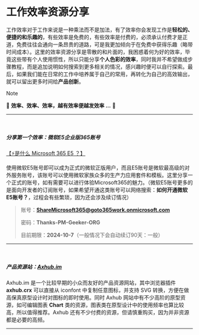 # 工作效率资源分享
工作效率对于工作来说是一种乘法而不是加法，有了效率你会发现工作是**轻松的、便捷的和乐趣的**，有些效率是免费的，有些效率是付费的，必须承认付费才是正道，免费往往会通向一条昂贵的道路，可是我更加倾向于在免费中获得乐趣（略带时间成本）。这里的效率资源分享是零散的和片面的，我困惑着何为好的效率，毕竟这些带有个人使用惯性，所以只能分享**个人色彩的效率**，同时我并不希望做成步骤教程，而是追加说明如何搜索到更多相关的情况，感兴趣时便可以自行探索。最后，如果我们能在日常的工作中培养属于自己的常用，再转化为自己的高效输出，就可以留出更多时间给**产品创新**。

> [!NOTE]
> 💪 **效率、效率、效率，越有效率便越发效率 ...** 💪

---
<br>

##### 分享第一个效率：微软E5企业版365账号

[【⚡是什么 Microsoft 365 E5 ？】](https://www.microsoft.com/zh-cn/microsoft-365/enterprise/e5?activetab=pivot:概述tab)
	
使用微软E5账号即可以成为正式的微软正版用户，而且E5账号是微软最高级的对外服务账号，该账号可以使用微软家族众多的生产力应用套件和模板。这里分享一个正式的账号，如有需要可以进行体验Microsoft365的魅力。（微软E5账号更多的是面向开发者的订阅账号，如果希望开通这类账号可以网络搜索：**如何开通微软E5账号？**，过程会有些繁琐，因为还会涉及续订情况）

> 账号：**ShareMicrosoft365@goto365work.onmicrosoft.com**
>
> 密码：**Thanks-PM-Geeker-ORG**
>
> 目前期限：**2024-10-7**（一般情况下会自动续订90天：一般）

---
<br>

##### 产品资源站：[Axhub.im](https://axhub.im)
	
Axhub.im 是一个比较早期的小众而友好的产品资源网站，其中浏览器插件 **axhub.crx** 可以直接从 iconfont 中复制任意图标，并支持 SVG 转换，方便在做高保真原型设计时对图标的即时使用。同时 Axhub 网站中有不少高阶的原型资源，如可编辑图表 **Chart** 类的资源，图表类在原型设计中的使用频率也算比较高，所以值得推荐。Axhub 还有不少付费的资源，但请慎重购买，因为并非资源都是必要的高频。

---
<br>
